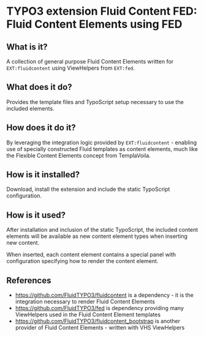 TYPO3 extension Fluid Content FED: Fluid Content Elements using FED
===================================================================

## What is it?

A collection of general purpose Fluid Content Elements written for `EXT:fluidcontent` using ViewHelpers from `EXT:fed`.

## What does it do?

Provides the template files and TypoScript setup necessary to use the included elements.

## How does it do it?

By leveraging the integration logic provided by `EXT:fluidcontent` - enabling use of specially constructed Fluid templates as
content elements, much like the Flexible Content Elements concept from TemplaVoila.

## How is it installed?

Download, install the extension and include the static TypoScript configuration.

## How is it used?

After installation and inclusion of the static TypoScript, the included content elements will be available as new content element
types when inserting new content.

When inserted, each content element contains a special panel with configuration specifying how to render the content element.

## References

* https://github.com/FluidTYPO3/fluidcontent is a dependency - it is the integration necessary to render Fluid Content Elements
* https://github.com/FluidTYPO3/fed is dependency providing many ViewHelpers used in the Fluid Content Element templates
* https://github.com/FluidTYPO3/fluidcontent_bootstrap is another provider of Fluid Content Elements - written with VHS ViewHelpers
